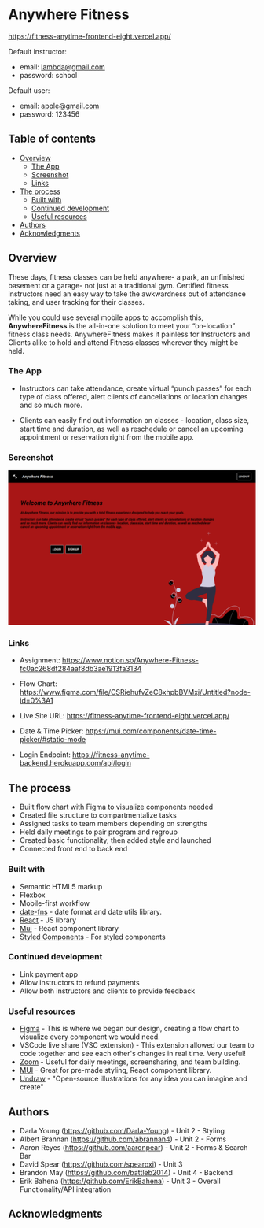 # Anywhere Fitness

https://fitness-anytime-frontend-eight.vercel.app/

Default instructor:

- email: lambda@gmail.com
- password: school

Default user:

- email: apple@gmail.com
- password: 123456

## Table of contents

- [Overview](#overview)
  - [The App](#the-app)
  - [Screenshot](#screenshot)
  - [Links](#links)
- [The process](#the-process)
  - [Built with](#built-with)
  - [Continued development](#continued-development)
  - [Useful resources](#useful-resources)
- [Authors](#authors)
- [Acknowledgments](#acknowledgments)

## Overview

These days, fitness classes can be held anywhere- a park, an unfinished basement or a garage- not just at a traditional gym. Certified fitness instructors need an easy way to take the awkwardness out of attendance taking, and user tracking for their classes.

While you could use several mobile apps to accomplish this, **AnywhereFitness** is the all-in-one solution to meet your “on-location” fitness class needs. AnywhereFitness makes it painless for Instructors and Clients alike to hold and attend Fitness classes wherever they might be held.

### The App

- Instructors can take attendance, create virtual “punch passes” for each type of class offered, alert clients of cancellations or location changes and so much more.

- Clients can easily find out information on classes - location, class size, start time and duration, as well as reschedule or cancel an upcoming appointment or reservation right from the mobile app.

### Screenshot

![](./src/assets/AnywhereFitnessSS.png)

### Links

- Assignment: https://www.notion.so/Anywhere-Fitness-fc0ac268df284aaf8db3ae1913fa3134
- Flow Chart: https://www.figma.com/file/CSRiehufvZeC8xhpbBVMxj/Untitled?node-id=0%3A1
- Live Site URL: https://fitness-anytime-frontend-eight.vercel.app/

- Date & Time Picker: https://mui.com/components/date-time-picker/#static-mode
- Login Endpoint: https://fitness-anytime-backend.herokuapp.com/api/login

## The process

- Built flow chart with Figma to visualize components needed
- Created file structure to compartmentalize tasks
- Assigned tasks to team members depending on strengths
- Held daily meetings to pair program and regroup
- Created basic functionality, then added style and launched
- Connected front end to back end

### Built with

- Semantic HTML5 markup
- Flexbox
- Mobile-first workflow
- [date-fns](https://date-fns.org/) - date format and date utils library.
- [React](https://reactjs.org/) - JS library
- [Mui](https://mui.com/) - React component library
- [Styled Components](https://styled-components.com/) - For styled components

### Continued development

- Link payment app
- Allow instructors to refund payments
- Allow both instructors and clients to provide feedback

### Useful resources

- [Figma](https://www.figma.com) - This is where we began our design, creating a flow chart to visualize every component we would need.
- VSCode live share (VSC extension) - This extension allowed our team to code together and see each other's changes in real time. Very useful!
- [Zoom](https://www.zoom.com) - Useful for daily meetings, screensharing, and team building.
- [MUI](https://www.mui.com) - Great for pre-made styling, React component library.
- [Undraw](https://undraw.co/) - "Open-source illustrations for any idea you can imagine and create"

## Authors

- Darla Young (https://github.com/Darla-Young) - Unit 2 - Styling
- Albert Brannan (https://github.com/abrannan4) - Unit 2 - Forms
- Aaron Reyes (https://github.com/aaronpear) - Unit 2 - Forms & Search Bar
- David Spear (https://github.com/spearoxi) - Unit 3
- Brandon May (https://github.com/battleb2014) - Unit 4 - Backend
- Erik Bahena (https://github.com/ErikBahena) - Unit 3 - Overall Functionality/API integration

## Acknowledgments
